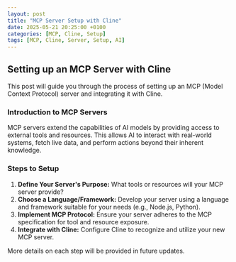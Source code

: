 ```yaml
---
layout: post
title: "MCP Server Setup with Cline"
date: 2025-05-21 20:25:00 +0100
categories: [MCP, Cline, Setup]
tags: [MCP, Cline, Server, Setup, AI]
---
```


## Setting up an MCP Server with Cline

This post will guide you through the process of setting up an MCP (Model Context Protocol) server and integrating it with Cline.

### Introduction to MCP Servers

MCP servers extend the capabilities of AI models by providing access to external tools and resources. This allows AI to interact with real-world systems, fetch live data, and perform actions beyond their inherent knowledge.

### Steps to Setup

1.  **Define Your Server's Purpose:** What tools or resources will your MCP server provide?
2.  **Choose a Language/Framework:** Develop your server using a language and framework suitable for your needs (e.g., Node.js, Python).
3.  **Implement MCP Protocol:** Ensure your server adheres to the MCP specification for tool and resource exposure.
4.  **Integrate with Cline:** Configure Cline to recognize and utilize your new MCP server.

More details on each step will be provided in future updates.

